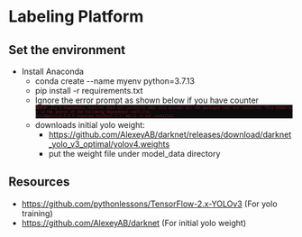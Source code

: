# Labeling Platform

## Set the environment
+ Install Anaconda
	- conda create --name myenv python=3.7.13
	- pip install -r requirements.txt
	- Ignore the error prompt as shown below if you have counter
	![alt text](https://github.com/yui0303/labeling_platform/blob/main/src/version_error.jpg?raw=true)
	- downloads initial yolo weight:
		- https://github.com/AlexeyAB/darknet/releases/download/darknet_yolo_v3_optimal/yolov4.weights
		- put the weight file under model_data directory
	

## Resources
+ https://github.com/pythonlessons/TensorFlow-2.x-YOLOv3 (For yolo training)
+ https://github.com/AlexeyAB/darknet (For initial yolo weight)